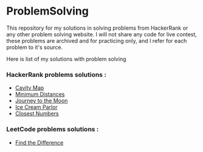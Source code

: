 # ProblemSolving
This repository for my solutions in solving problems from HackerRank or any other problem solving website. I will not share any code for live contest, these problems are archived and for practicing only, and I refer for each problem to it's source.

Here is list of my solutions with problem solving

### HackerRank problems solutions :
+ [Cavity Map](https://github.com/MoustafaAttia/ProblemSolving/wiki/Cavity-Map)
+ [Minimum Distances](https://github.com/MoustafaAttia/ProblemSolving/wiki/Minimum-Distances)
+ [Journey to the Moon](https://github.com/MoustafaAttia/ProblemSolving/wiki/Journey-to-the-Moon) 
+ [Ice Cream Parlor](https://github.com/MoustafaAttia/ProblemSolving/wiki/Ice-Cream-Parlor) 
+ [Closest Numbers](https://github.com/MoustafaAttia/ProblemSolving/wiki/Closest-Numbers) 

### LeetCode problems solutions :
+ [Find the Difference](https://github.com/MoustafaAttia/ProblemSolving/wiki/Find-the-Difference) 
